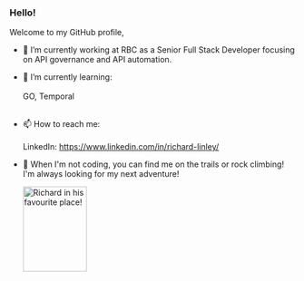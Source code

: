 ### Hello!

Welcome to my GitHub profile, 

- 🔭 I’m currently working at RBC as a Senior Full Stack Developer focusing on API governance and API automation.

- 🌱 I’m currently learning:
 <br></br>
  GO, Temporal
  <br></br>
  
 
- 📫 How to reach me: 
<br></br>
  LinkedIn: https://www.linkedin.com/in/richard-linley/
  
- 🌄 When I'm not coding, you can find me on the trails or rock climbing! I'm always looking for my next adventure!
 
  <img src='https://i.imgur.com/6BNVzzb.jpg' alt='Richard in his favourite place!' height='150' width='112.5'/>
  
  
  
<!--
**rjLinley/rjLinley** is a ✨ _special_ ✨ repository because its `README.md` (this file) appears on your GitHub profile.

Here are some ideas to get you started:


- 🌱 I’m currently learning ...
- 👯 I’m looking to collaborate on ...
- 🤔 I’m looking for help with ...
- 💬 Ask me about ...

- 😄 Pronouns: ...
- ⚡ Fun fact: ...
-->
